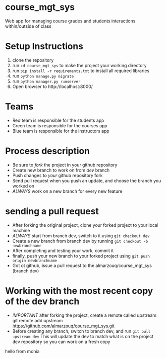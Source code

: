 # course_mgt_sys
Web app for managing course grades and students interactions within/outside of class

# Setup Instructions
1. clone the repository
2. run `cd course_mgt_sys` to make the project your working directory
3. run `pip install -r requirements.txt` to install all required libraries
4. run `python manage.py migrate`
5. run `python manager.py runserver`
6. Open browser to http://localhost:8000/

# Teams
- Red team is responsible for the students app
- Green team is responsible for the courses app
- Blue team is responsible for the instructors app

# Process description
- Be sure to *fork* the project in your github repository
- Create new branch to work on from *dev* branch
- Push changes to *your* github repository fork
- Send pull request when you push an update, and choose the branch you worked on
- *ALWAYS* work on a new branch for every new feature

# sending a pull request
- After forking the original project, clone your forked project to your local machine
- *ALWAYS* start from branch dev, switch to it using `git checkout dev`
- Create a new branch from branch dev by running `git checkout -b newbranchname`
- After completing and testing your work, commit it
- finally, push your new branch to your forked project using `git push origin newbranchname`
- Got ot github, issue a pull request to the almarzouq/course_mgt_sys (branch dev)

# Working with the most recent copy of the dev branch
- *IMPORTANT* after forking the project, create a remote called upstream:
      git remote add upstream https://github.com/almarzouq/course_mgt_sys.git
- Before creating any branch, switch to branch dev, and run `git pull upstream dev`
  This will update the dev to match what is on the project dev repository so
  you can work on a fresh copy

hello from monia
